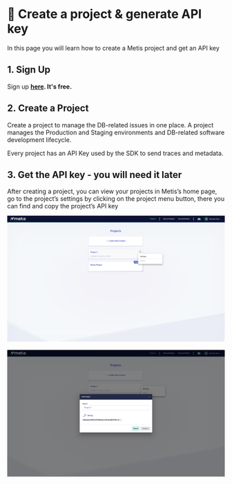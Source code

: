 # 🥽 Create a project & generate API key

In this page you will learn how to create a Metis project and get an API key

## 1. Sign Up

Sign up **[here](https://app.metisdata.io/). It's free.**

## 2. **Create a Project**

Create a project to manage the DB-related issues in one place. A project manages the Production and Staging environments and DB-related software development lifecycle.

Every project has an API Key used by the SDK to send traces and metadata.

## 3. Get the API key - you will need it later

After creating a project, you can view your projects in Metis’s home page, go to the project’s settings by clicking on the project menu button, there you can find and copy the project’s API key

![Screenshot 2023-08-22 at 11.32.36.png](Create%20a%20project%20&%20generate%20API%20key/Screenshot_2023-08-22_at_11.32.36.png)

![Screenshot 2023-08-22 at 11.32.56.png](Create%20a%20project%20&%20generate%20API%20key/Screenshot_2023-08-22_at_11.32.56.png)

